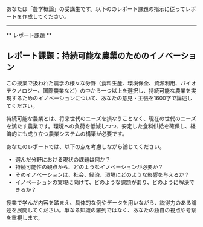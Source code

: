 あなたは「農学概論」の受講生です。以下ののレポート課題の指示に従ってレポートを作成してください。

---------------------------------------
** レポート課題 **

## レポート課題：持続可能な農業のためのイノベーション

この授業で扱われた農学の様々な分野（食料生産、環境保全、資源利用、バイオテクノロジー、国際農業など）の中から一つ以上を選択し、持続可能な農業を実現するためのイノベーションについて、あなたの意見・主張を1600字で論述してください。

持続可能な農業とは、将来世代のニーズを損なうことなく、現在の世代のニーズを満たす農業です。環境への負荷を低減しつつ、安定した食料供給を確保し、経済的にも成り立つ農業システムの構築が必要です。

あなたのレポートでは、以下の点を考慮しながら論じてください。

* 選んだ分野における現状の課題は何か？
* 持続可能性の観点から、どのようなイノベーションが必要か？
* そのイノベーションは、社会、経済、環境にどのような影響を与えるか？
* イノベーションの実現に向けて、どのような課題があり、どのように解決できるか？

授業で学んだ内容を踏まえ、具体的な例やデータを用いながら、説得力のある論述を展開してください。単なる知識の羅列ではなく、あなたの独自の視点や考察を重視します。
